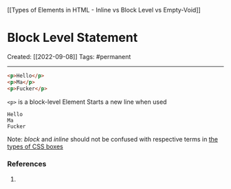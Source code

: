 [[Types of Elements in HTML - Inline vs Block Level vs Empty-Void]]

# Block Level Statement
Created:  [[2022-09-08]]
Tags: #permanent 

---
```HTML
<p>Hello</p> 
<p>Ma</p> 
<p>Fucker</p>
```
`<p>` is a block-level Element
Starts a new line when used
```
Hello
Ma
Fucker
```


Note:
*block* and *inline* should not be confused with respective terms in [the types of CSS boxes](https://developer.mozilla.org/en-US/docs/Learn/CSS/Building_blocks/The_box_model#types_of_css_boxes)














### References
1. 